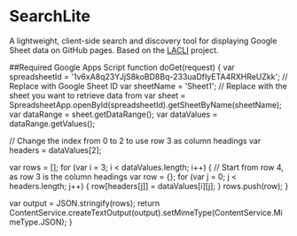 # SearchLite
A lightweight, client-side search and discovery tool for displaying Google Sheet data on GitHub pages. Based on the [LACLI](https://lacli.info/) project.

##Required Google Apps Script
function doGet(request) {
  var spreadsheetId = '1v6xA8q23YJjS8koBD8Bq-233uaDfIyETA4RXHReUZkk'; // Replace with Google Sheet ID
  var sheetName = 'Sheet1'; // Replace with the sheet you want to retrieve data from
  var sheet = SpreadsheetApp.openById(spreadsheetId).getSheetByName(sheetName);
  var dataRange = sheet.getDataRange();
  var dataValues = dataRange.getValues();
  
  // Change the index from 0 to 2 to use row 3 as column headings
  var headers = dataValues[2];
  
  var rows = [];
  for (var i = 3; i < dataValues.length; i++) { // Start from row 4, as row 3 is the column headings
    var row = {};
    for (var j = 0; j < headers.length; j++) {
      row[headers[j]] = dataValues[i][j];
    }
    rows.push(row);
  }
  
  var output = JSON.stringify(rows);
  return ContentService.createTextOutput(output).setMimeType(ContentService.MimeType.JSON);
}
